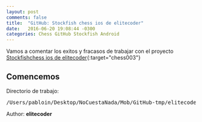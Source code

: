 ```yaml
---
layout: post
comments: false
title:  "GitHub: Stockfish chess ios de elitecoder"
date:   2016-06-20 19:08:44 -0300
categories: Chess GitHub Stockfish Android
---
```

Vamos a comentar los exitos y fracasos de trabajar con el proyecto [Stockfishchess ios de elitecoder][github-chess-003-stockfishchess-ios]{:target="chess003"}


## Comencemos

Directorio de trabajo:

<pre>
/Users/pabloin/Desktop/NoCuestaNada/Mob/GitHub-tmp/elitecoder/stockfishchess-ios
</pre>

Author: **elitecoder**



[github-chess-001-droidfish]:                https://github.com/peterosterlund2/droidfish
[github-chess-002-droidfishchess_android]:   https://github.com/elitecoder/droidfishchess_android
[github-chess-003-stockfishchess-ios]:       https://github.com/elitecoder/stockfishchess-ios
[github-chess-004-stockfishchess-android]:   https://github.com/mqprichard/stockfishchess-android

